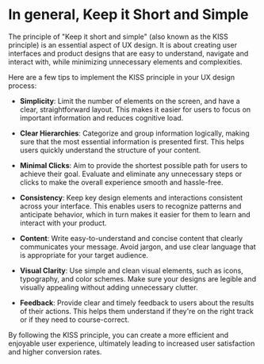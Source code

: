 # In general, Keep it Short and Simple

The principle of "Keep it short and simple" (also known as the KISS principle) is an essential aspect of UX design. It is about creating user interfaces and product designs that are easy to understand, navigate and interact with, while minimizing unnecessary elements and complexities.

Here are a few tips to implement the KISS principle in your UX design process:

- **Simplicity**: Limit the number of elements on the screen, and have a clear, straightforward layout. This makes it easier for users to focus on important information and reduces cognitive load.

- **Clear Hierarchies**: Categorize and group information logically, making sure that the most essential information is presented first. This helps users quickly understand the structure of your content.

- **Minimal Clicks**: Aim to provide the shortest possible path for users to achieve their goal. Evaluate and eliminate any unnecessary steps or clicks to make the overall experience smooth and hassle-free.

- **Consistency**: Keep key design elements and interactions consistent across your interface. This enables users to recognize patterns and anticipate behavior, which in turn makes it easier for them to learn and interact with your product.

- **Content**: Write easy-to-understand and concise content that clearly communicates your message. Avoid jargon, and use clear language that is appropriate for your target audience.

- **Visual Clarity**: Use simple and clean visual elements, such as icons, typography, and color schemes. Make sure your designs are legible and visually appealing without adding unnecessary clutter.

- **Feedback**: Provide clear and timely feedback to users about the results of their actions. This helps them understand if they're on the right track or if they need to course-correct.

By following the KISS principle, you can create a more efficient and enjoyable user experience, ultimately leading to increased user satisfaction and higher conversion rates.

